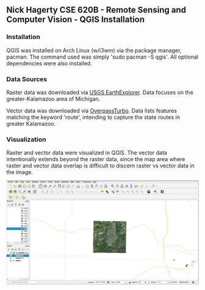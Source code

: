 ## Nick Hagerty CSE 620B - Remote Sensing and Computer Vision - QGIS Installation

### Installation

QGIS was installed on Arch Linux (w/i3wm) via the package manager, pacman. The command used was simply 'sudo pacman -S qgis'. All optional dependencies were also installed.

### Data Sources

Raster data was downloaded via [USGS EarthExplorer](https://earthexplorer.usgs.gov/). Data focuses on the greater-Kalamazoo area of Michigan.

Vector data was downloaded via [OverpassTurbo](https://overpass-turbo.eu/#). Data lists features matching the keyword 'route', intending to capture the state routes in greater Kalamazoo.

### Visualization

Raster and vector data were visualized in QGIS. The vector data intentionally extends beyond the raster data, since the map area where raster and vector data overlap is difficult to discern raster vs vector data in the image.

![Image](qgis_screenshot.jpg)
